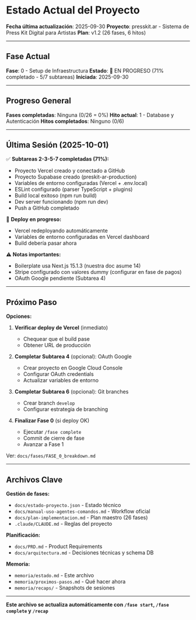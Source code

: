 # Estado Actual del Proyecto

**Fecha última actualización**: 2025-09-30
**Proyecto**: presskit.ar - Sistema de Press Kit Digital para Artistas
**Plan**: v1.2 (26 fases, 6 hitos)

---

## Fase Actual

**Fase**: 0 - Setup de Infraestructura
**Estado**: 🔄 EN PROGRESO (71% completado - 5/7 subtareas)
**Iniciada**: 2025-09-30

---

## Progreso General

**Fases completadas**: Ninguna (0/26 = 0%)
**Hito actual**: 1 - Database y Autenticación
**Hitos completados**: Ninguno (0/6)

---

## Última Sesión (2025-10-01)

✅ **Subtareas 2-3-5-7 completadas (71%):**
- Proyecto Vercel creado y conectado a GitHub
- Proyecto Supabase creado (preskit-ar-production)
- Variables de entorno configuradas (Vercel + .env.local)
- ESLint configurado (parser TypeScript + plugins)
- Build local exitoso (npm run build)
- Dev server funcionando (npm run dev)
- Push a GitHub completado

🔄 **Deploy en progreso:**
- Vercel redeployando automáticamente
- Variables de entorno configuradas en Vercel dashboard
- Build debería pasar ahora

⚠️ **Notas importantes:**
- Boilerplate usa Next.js 15.1.3 (nuestra doc asume 14)
- Stripe configurado con valores dummy (configurar en fase de pagos)
- OAuth Google pendiente (Subtarea 4)

---

## Próximo Paso

**Opciones:**

1. **Verificar deploy de Vercel** (inmediato)
   - Chequear que el build pase
   - Obtener URL de producción

2. **Completar Subtarea 4** (opcional): OAuth Google
   - Crear proyecto en Google Cloud Console
   - Configurar OAuth credentials
   - Actualizar variables de entorno

3. **Completar Subtarea 6** (opcional): Git branches
   - Crear branch `develop`
   - Configurar estrategia de branching

4. **Finalizar Fase 0** (si deploy OK)
   - Ejecutar `/fase complete`
   - Commit de cierre de fase
   - Avanzar a Fase 1

Ver: `docs/fases/FASE_0_breakdown.md`

---

## Archivos Clave

**Gestión de fases:**
- `docs/estado-proyecto.json` - Estado técnico
- `docs/manual-uso-agentes-comandos.md` - Workflow oficial
- `docs/plan-implementacion.md` - Plan maestro (26 fases)
- `.claude/CLAUDE.md` - Reglas del proyecto

**Planificación:**
- `docs/PRD.md` - Product Requirements
- `docs/arquitectura.md` - Decisiones técnicas y schema DB

**Memoria:**
- `memoria/estado.md` - Este archivo
- `memoria/proximos-pasos.md` - Qué hacer ahora
- `memoria/recaps/` - Snapshots de sesiones

---

**Este archivo se actualiza automáticamente con `/fase start`, `/fase complete` y `/recap`**
